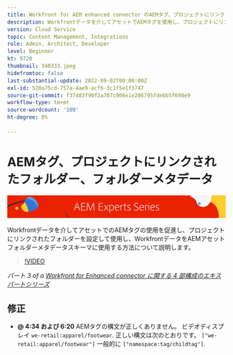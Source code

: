 ```yaml
---
title: Workfront for AEM enhanced connector のAEMタグ、プロジェクトにリンクされたフォルダー、フォルダーメタデータ
description: Workfrontデータを介してアセットでAEMタグを使用し、プロジェクトにリンクされたフォルダーを使用し、WorkfrontデータをAEMアセットフォルダーメタデータスキーマに使用する方法について説明します。
version: Cloud Service
topic: Content Management, Integrations
role: Admin, Architect, Developer
level: Beginner
kt: 9720
thumbnail: 340333.jpeg
hidefromtoc: false
last-substantial-update: 2022-09-02T00:00:00Z
exl-id: 520a75cd-757a-4ae9-acf6-3c1f5e1f3747
source-git-commit: f37483f90f2a707c906e1e206795fdebb5f698e9
workflow-type: tm+mt
source-wordcount: '109'
ht-degree: 0%

---
```


# AEMタグ、プロジェクトにリンクされたフォルダー、フォルダーメタデータ

![AEM Experts Series](./assets/banner.png)

Workfrontデータを介してアセットでのAEMタグの使用を促進し、プロジェクトにリンクされたフォルダーを設定して使用し、WorkfrontデータをAEMアセットフォルダーメタデータスキーマに使用する方法について説明します。

>[!VIDEO](https://video.tv.adobe.com/v/340333/?quality=12&learn=on)

_パート 3 of a [Workfront for Enhanced connector に関する 4 部構成のエキスパートシリーズ](./overview.md)_

## 修正

+ __@ 4:34 および 6:20__ AEMタグの構文が正しくありません。 ビデオディスプレイ `we-retail:apparel/footwear`. 正しい構文は次のとおりです。 `["we-retail:apparel/footwear"]` 一般的に `["namespace:tag/childtag"]`.
